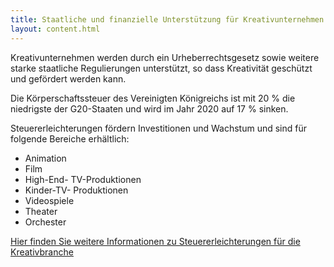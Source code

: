 ```yaml
---
title: Staatliche und finanzielle Unterstützung für Kreativunternehmen
layout: content.html
---
```


Kreativunternehmen werden durch ein Urheberrechtsgesetz sowie weitere starke staatliche Regulierungen unterstützt, so dass Kreativität geschützt und gefördert werden kann.

Die Körperschaftssteuer des Vereinigten Königreichs ist mit 20 % die niedrigste der G20-Staaten und wird im Jahr 2020 auf 17 % sinken.

Steuererleichterungen fördern Investitionen und Wachstum und sind für folgende Bereiche erhältlich:

- Animation
- Film
- High-End- TV-Produktionen
- Kinder-TV- Produktionen
- Videospiele
- Theater
- Orchester

[Hier finden Sie weitere Informationen zu Steuererleichterungen für die Kreativbranche](https://www.gov.uk/guidance/corporation-tax-creative-industry-tax-reliefs)